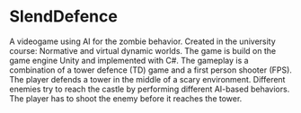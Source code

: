 # SlendDefence
A videogame using AI for the zombie behavior. Created in the university course: Normative and virtual dynamic worlds.
The game is build on the game engine Unity and implemented with C#. The gameplay is a combination of a tower defence (TD) game and a first person shooter (FPS).
The player defends a tower in the middle of a scary environment. Different enemies try to reach the castle by performing different AI-based behaviors. The player has to shoot the enemy before it reaches the tower.

